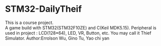 # STM32-DailyTheif
This is  a course project. <br>
A game build with STM32(STM32F10ZE) and C(Keil MDK5.15). 
Peripheral is used in project : LCD(128*64), LED, VR, Button, etc.
You may call it Thief Simulator.
Author:Errolson Wu, Gino Tu, Yao chi yan
